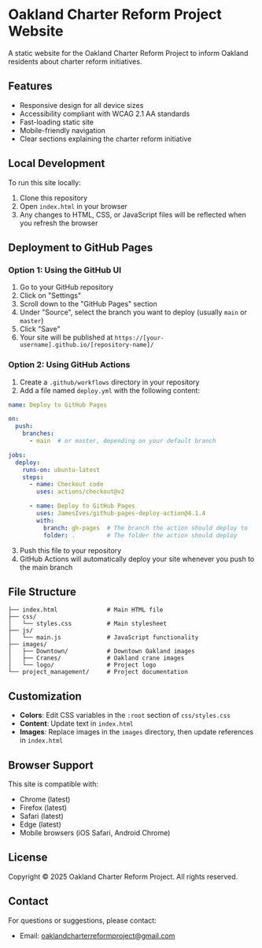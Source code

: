 # Oakland Charter Reform Project Website

A static website for the Oakland Charter Reform Project to inform Oakland residents about charter reform initiatives.

## Features

- Responsive design for all device sizes
- Accessibility compliant with WCAG 2.1 AA standards
- Fast-loading static site
- Mobile-friendly navigation
- Clear sections explaining the charter reform initiative

## Local Development

To run this site locally:

1. Clone this repository
2. Open `index.html` in your browser
3. Any changes to HTML, CSS, or JavaScript files will be reflected when you refresh the browser

## Deployment to GitHub Pages

### Option 1: Using the GitHub UI

1. Go to your GitHub repository
2. Click on "Settings"
3. Scroll down to the "GitHub Pages" section
4. Under "Source", select the branch you want to deploy (usually `main` or `master`)
5. Click "Save"
6. Your site will be published at `https://[your-username].github.io/[repository-name]/`

### Option 2: Using GitHub Actions

1. Create a `.github/workflows` directory in your repository
2. Add a file named `deploy.yml` with the following content:

```yaml
name: Deploy to GitHub Pages

on:
  push:
    branches:
      - main  # or master, depending on your default branch

jobs:
  deploy:
    runs-on: ubuntu-latest
    steps:
      - name: Checkout code
        uses: actions/checkout@v2

      - name: Deploy to GitHub Pages
        uses: JamesIves/github-pages-deploy-action@4.1.4
        with:
          branch: gh-pages  # The branch the action should deploy to
          folder: .         # The folder the action should deploy
```

3. Push this file to your repository
4. GitHub Actions will automatically deploy your site whenever you push to the main branch

## File Structure

```
├── index.html              # Main HTML file
├── css/
│   └── styles.css          # Main stylesheet
├── js/
│   └── main.js             # JavaScript functionality
├── images/
│   ├── Downtown/           # Downtown Oakland images
│   ├── Cranes/             # Oakland crane images
│   └── logo/               # Project logo
└── project_management/     # Project documentation
```

## Customization

- **Colors**: Edit CSS variables in the `:root` section of `css/styles.css`
- **Content**: Update text in `index.html`
- **Images**: Replace images in the `images` directory, then update references in `index.html`

## Browser Support

This site is compatible with:
- Chrome (latest)
- Firefox (latest)
- Safari (latest)
- Edge (latest)
- Mobile browsers (iOS Safari, Android Chrome)

## License

Copyright © 2025 Oakland Charter Reform Project. All rights reserved.

## Contact

For questions or suggestions, please contact:
- Email: oaklandcharterreformproject@gmail.com 
